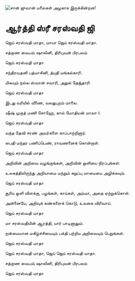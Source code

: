 ![சான் ஜுவான் மலைகள் அழகாக இருக்கின்றன!](lib/assets/images/artis/img.png "San Juan Mountains")

# ஆர்த்தி ஸ்ரீ சரஸ்வதி ஜி

ஜெய் சரஸ்வதி மாதா, மாயா ஜெய் சரஸ்வதி மாதா.

சத்குண வைபவ் ஷாலினி, திரிபுவன் பிரபலம்

ஜெய் சரஸ்வதி மாதா

சந்திரவதனி பத்மாசினி, த்யுதி மங்கல்காரி.

மிகவும் நல்ல ஸ்வான் சவாரி, அதுல் தேஜ்தாரி

ஜெய் சரஸ்வதி மாதா

இடது வரியில் வீணை, வலதுபுறம் மாலை.

ஷீஷ் முகுத் மணி சோஹே, கால் மோதியன் மாலா॥

ஜெய் சரஸ்வதி மாதா

வந்த தேவி சரண் அவர்களை காப்பாற்றினார்.

பைதி மந்தர பணிப்பெண், ராவணனைக் கொன்றாள்.

ஜெய் சரஸ்வதி மாதா

அறிவின் அறிவை வழங்குங்கள், அறிவின் ஒளியை நிரப்புங்கள்.

உலகத்திலிருந்து அறியாமை மற்றும் கறுப்பு மாயையை அழிக்கவும்.

ஜெய் சரஸ்வதி மாதா

சூரிய ஒளி விளக்கு, பழங்கள், காய்கள், அம்மா, அதை ஏற்றுக்கொள்.

அன்னையே, அறிவுக் கண்களைக் கொடு, உலகை விரிவாய்.

ஜெய் சரஸ்வதி மாதா

மா சரஸ்வதியின் ஆரத்தி, யார் பாடினாலும்.

நன்மையான மகிழ்ச்சியையும் பக்தி பற்றிய அறிவையும் பெறுங்கள்.

ஜெய் சரஸ்வதி மாதா

ஜெய் சரஸ்வதி மாதா, ஜெய் ஜெய் சரஸ்வதி மாதா.

சத்குண வைபவ் ஷாலினி, திரிபுவன் பிரபலம்

ஜெய் சரஸ்வதி மாதா